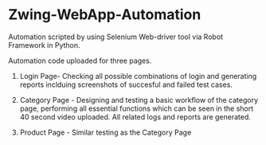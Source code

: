 # Zwing-WebApp-Automation

Automation scripted by using Selenium Web-driver tool via Robot Framework in Python. 

Automation code uploaded for three pages. 

1) Login Page- Checking all possible combinations of login and generating reports inclduing screenshots of succesful and failed test cases. 

2) Category Page - Designing and testing a basic workflow of the category page, performing all essential functions which can be seen in the short 40 second video uploaded. All related logs and reports are generated. 

3) Product Page - Similar testing as the Category Page
